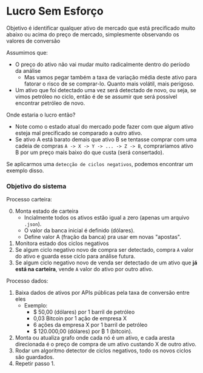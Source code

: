 # Lucro Sem Esforço

Objetivo é identificar qualquer ativo de mercado que está precificado muito abaixo ou acima do preço de mercado, simplesmente observando os valores de conversão 

Assumimos que:
- O preço do ativo não vai mudar muito radicalmente dentro do período da análise
  - Mas vamos pegar também a taxa de variação média deste ativo para fatorar o risco de se comprar-lo. Quanto mais volátil, mais perigoso. 
- Um ativo que foi detectado uma vez será detectado de novo, ou seja, se vimos petróleo no ciclo, então é de se assumir que será possível encontrar petróleo de novo.

Onde estaria o lucro então?
- Note como o estado atual do mercado pode fazer com que algum ativo esteja mal precificado se comparado a outro ativo.
- Se ativo A está barato demais que ativo B se tentasse comprar com uma cadeia de compras `A -> X -> Y -> ... -> Z -> B`, compraríamos ativo B por um preço mais baixo do que custa (será consertado).
  
Se aplicarmos uma `detecção de ciclos negativos`, podemos encontrar um exemplo disso.

### Objetivo do sistema

Processo carteira:

0. Monta estado de carteira
   - Incialmente todos os ativos estão igual a zero (apenas um arquivo `.json`).
   - O valor da banca inicial é definido (dólares).
   - Define valor A (fração da banca) pra usar em novas "apostas".
1. Monitora estado dos ciclos negativos
2. Se algum ciclo negativo novo de compra ser detectado, compra `A` valor do ativo e guarda esse ciclo para análise futura.
3. Se algum ciclo negativo novo de venda ser detectado de um ativo que **já está na carteira**, vende `A` valor do ativo por outro ativo.

Processo dados:

1. Baixa dados de ativos por APIs públicas pela taxa de conversão entre eles
   - Exemplo:
     - $ 50,00 (dólares) por 1 barril de petróleo
     - 0,03 Bitcoin por 1 ação de empresa X
     - 6 ações da empresa X por 1 barril de petróleo
     - $ 120.000,00 (dólares) por ₿ 1 (bitcoin).
2. Monta ou atualiza grafo onde cada nó é um ativo, e cada aresta direcionada é o preço de compra de um ativo custando X de outro ativo.
3. Rodar um algoritmo detector de ciclos negativos, todo os novos ciclos são guardados.
4. Repetir passo 1.

